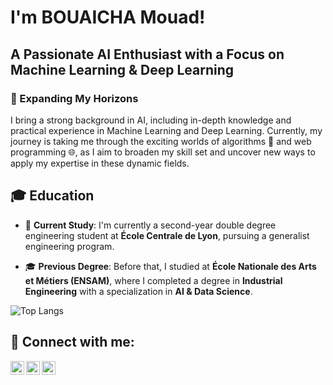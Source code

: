




 <h1>I'm BOUAICHA Mouad! </h1>
<h2>A Passionate AI Enthusiast with a Focus on Machine Learning & Deep Learning</h2>

<h3>🚀 Expanding My Horizons</h3>
I bring a strong background in AI, including in-depth knowledge and practical experience in Machine Learning and Deep Learning. Currently, my journey is taking me through the exciting worlds of algorithms 🧮 and web programming 🌐, as I aim to broaden my skill set and uncover new ways to apply my expertise in these dynamic fields.





## 🎓 Education

- 🏫 **Current Study**: I'm currently a second-year double degree engineering student at **École Centrale de Lyon**, pursuing a generalist engineering program.

- 🎓 **Previous Degree**: Before that, I studied at **École Nationale des Arts et Métiers (ENSAM)**, where I completed a degree in **Industrial Engineering** with a specialization in **AI & Data Science**.


![Top Langs](https://github-readme-stats.vercel.app/api/top-langs/?username=your_username&layout=compact&hide=)






<h2> 🤳 Connect with me:</h2>

[<img align="left" alt="BOUAICHA Mouad | Twitter" width="22px" src="https://cdn.jsdelivr.net/npm/simple-icons@v3/icons/twitter.svg" />][twitter]
[<img align="left" alt="BOUAICHA Mouad | LinkedIn" width="22px" src="https://cdn.jsdelivr.net/npm/simple-icons@v3/icons/linkedin.svg" />][linkedin]
[<img align="left" alt="BOUAICHA Mouad | Instagram" width="22px" src="https://cdn.jsdelivr.net/npm/simple-icons@v3/icons/instagram.svg" />][instagram]

<br />
<br />

[twitter]: https://twitter.com/MouadBouaichaa
[instagram]: https://www.instagram.com/mouadbouaicha/
[linkedin]: https://www.linkedin.com/in/mouad-bouaicha-a4aaa0211

